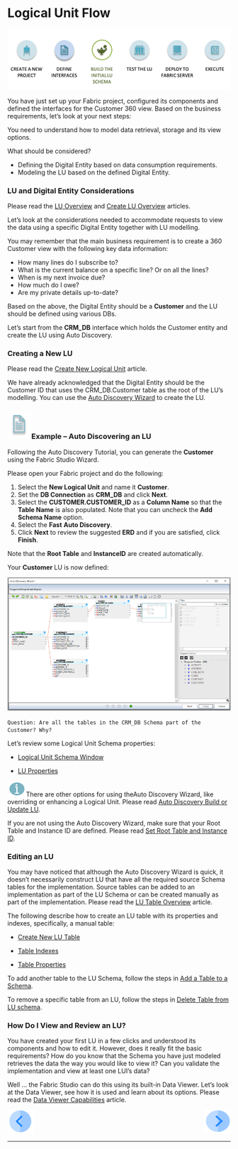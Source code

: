 #   Logical Unit Flow

 ![](/academy/Training_Level_1/03_fabric_basic_LU/images/fabric_main_flow_05.png)                                                    

You have just set up your Fabric project, configured its components and defined the interfaces for the Customer 360 view. Based on the business requirements, let’s look at your next steps:

You need to understand how to model data retrieval, storage and its view options.

What should be considered?

- Defining the Digital Entity based on data consumption requirements.
- Modeling the LU based on the defined Digital Entity. 

 

### LU and Digital Entity Considerations

Please read the [LU Overview](/articles/03_logical_units/01_LU_overview.md) and [Create LU Overview](/articles/03_logical_units/02_create_a_logical_unit_flow.md) articles. 

Let’s look at the considerations needed to accommodate requests to view the data using a specific Digital Entity together with LU modelling.  

You may  remember that the main business requirement is to create a 360 Customer view with the following key data information:

- How many lines do I subscribe to? 
- What is the current balance on a specific line? Or on all the lines? 
- When is my next invoice due? 
- How much do I owe? 
- Are my private details up-to-date? 

Based on the above, the Digital Entity should be a **Customer** and the LU should be defined using various DBs. 

Let’s start from the **CRM_DB** interface which holds the Customer entity and create the LU using Auto Discovery.

### Creating a New LU 
Please read the [Create New Logical Unit](/articles/03_logical_units/05_create_a_new_LU_object.md) article. 

We have already acknowledged that the Digital Entity should be the Customer ID that uses the CRM_DB.Customer table as the root of the LU’s modelling. You can use the [Auto Discovery Wizard](/articles/03_logical_units/06_auto_discovery_wizard.md) to create the LU.


### ![](/academy/Training_Level_1/03_fabric_basic_LU/images/example.png)Example – Auto Discovering an LU

Following the Auto Discovery Tutorial, you can generate the **Customer** using the Fabric Studio Wizard. 

Please open your Fabric project and do the following:

1. Select the **New Logical Unit** and name it **Customer**.
2. Set the **DB Connection** as **CRM_DB** and click **Next**.
3. Select the **CUSTOMER.CUSTOMER_ID** as a **Column Name** so that the **Table Name** is also populated. Note that you can uncheck the **Add Schema Name** option.
4. Select the **Fast** **Auto Discovery**.
5. Click **Next** to review the suggested **ERD** and if you are satisfied, click **Finish**.

Note that the **Root Table** and **InstanceID** are created automatically.

Your **Customer** LU is now defined:

![](/academy/Training_Level_1/03_fabric_basic_LU/images/CustomerLU.png) 

`Question: Are all the tables in the CRM_DB Schema part of the Customer? Why?`



Let’s review some Logical Unit Schema properties:

-  [Logical Unit Schema Window](/articles/03_logical_units/03_LU_schema_window.md)

-  [LU Properties](/articles/03_logical_units/04_LU_properties.md)

   

![](/academy/03_fabric_basic_LU/images/information.png)There are other options for using theAuto Discovery Wizard, like overriding or enhancing a Logical Unit. Please read   [Auto Discovery Build or Update LU](/articles/03_logical_units/07_build__or_update_an_LU_schema.md).

 

 If you are not using the Auto Discovery Wizard, make sure that your Root Table and Instance ID are defined. Please read [Set Root Table and Instance ID](/articles/03_logical_units/08_define_root_table_and_instance_ID_LU_schema.md).

### Editing an LU

You may have noticed that although the Auto Discovery Wizard is quick, it doesn’t necessarily construct LU that have all the required source Schema tables for the implementation. Source tables can be added to an implementation as part of the LU Schema or can be created manually as part of the implementation. Please read the [LU Table Overview](/articles/06_LU_tables/01_LU_tables_overview.md) article.

The following describe how to create an LU table with its properties and indexes, specifically, a manual table:

-  [Create New LU Table](/articles/06_LU_tables/02_create_an_LU_table.md)

-  [Table Indexes](/articles/06_LU_tables/03_table_indexes.md)

-  [Table Properties](/articles/06_LU_tables/04_table_properties.md)

To add another table to the LU Schema, follow the steps in [Add a Table to a Schema](/articles/03_logical_units/09_add_table_to_a_schema.md).

To remove a specific table from an LU, follow the steps in [Delete Table from LU schema](/articles/03_logical_units/10_delete_table_from_a_schema.md).

### How Do I View and Review an LU?

You have created your first LU in a few clicks and understood its components and how to edit it. However, does it really fit the basic requirements? How do you know that the Schema you have just modeled retrieves the data the way you would like to view it? Can you validate the implementation and view at least one LUI’s data?

Well … the Fabric Studio can do this using its built-in Data Viewer. Let’s look at the Data Viewer, see how it is used and learn about its options. Please read the 
[Data Viewer Capabilities](/articles/13_LUDB_viewer_and_studio_debug_capabilities/01_data_viewer.md) article.

 
[![Previous](/articles/images/Previous.png)](/academy/Training_Level_1/03_fabric_basic_LU/06_define_the_interfaces_solutions.md)[<img align="right" width="60" height="54" src="/articles/images/Next.png">](/academy/Training_Level_1/03_fabric_basic_LU/08_LU_flow_exercises.md)

 

 

 

 

 

------

